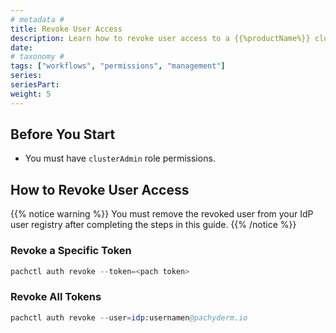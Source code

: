 ```yaml
---
# metadata # 
title: Revoke User Access
description: Learn how to revoke user access to a {{%productName%}} cluster.
date: 
# taxonomy #
tags: ["workflows", "permissions", "management"]
series:
seriesPart:
weight: 5
---
```


## Before You Start 

- You must have `clusterAdmin` role permissions.


## How to Revoke User Access

{{% notice warning %}}
You must remove the revoked user from your IdP user registry after completing the steps in this guide.
{{% /notice %}}

### Revoke a Specific Token 

```s
pachctl auth revoke --token=<pach token>
```

### Revoke All Tokens

```s
pachctl auth revoke --user=idp:usernamen@pachyderm.io
```